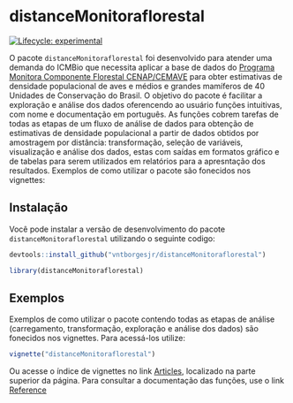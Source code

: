 
# distanceMonitoraflorestal

<!-- badges: start -->
[![Lifecycle: experimental](https://img.shields.io/badge/lifecycle-experimental-orange.svg)](https://lifecycle.r-lib.org/articles/stages.html#experimental)
<!-- badges: end -->

O pacote `distanceMonitoraflorestal` foi desenvolvido para atender uma demanda do ICMBio que necessita aplicar a base de dados do [Programa Monitora Componente Florestal CENAP/CEMAVE](https://www.gov.br/icmbio/pt-br/assuntos/monitoramento) para obter estimativas de densidade populacional de aves e médios e grandes mamíferos de 40 Unidades de Conservação do Brasil. O objetivo do pacote é facilitar a exploração e análise dos dados oferencendo ao usuário funções intuitivas, com nome e documentação em português. As funções cobrem tarefas de todas as etapas de um fluxo de análise de dados para obtenção de estimativas de densidade populacional a partir de dados obtidos por amostragem por distância: transformação, seleção de variáveis, visualização e análise dos dados, estas com saídas em formatos gráfico e de tabelas para serem utilizados em relatórios para a apresntação dos resultados. Exemplos de como utilizar o pacote são fonecidos nos vignettes:

## Instalação

Você pode instalar a versão de desenvolvimento do pacote `distanceMonitoraflorestal` utilizando o seguinte codigo:

``` r
devtools::install_github("vntborgesjr/distanceMonitoraflorestal")

library(distanceMonitoraflorestal)
```

## Exemplos

Exemplos de como utilizar o pacote contendo todas as etapas de análise (carregamento, transformação, exploração e análise dos dados) são fonecidos nos vignettes. Para acessá-los utilize:

``` r
vignette("distanceMonitoraflorestal")
```

Ou acesse o índice de vignettes no link [Articles](), localizado na parte superior da página. Para consultar a documentação das funções, use o link [Reference](file:///home/vitor/Documentos/R-projects/piper3d/wwf/distanceMonitoraflorestal/docs/reference/index.html)
